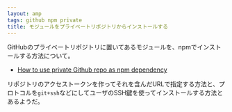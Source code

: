 ```yaml
---
layout: amp
tags: github npm private
title: モジュールをプライベートリポジトリからインストールする
---
```

GitHubのプライベートリポジトリに置いてあるモジュールを、npmでインストールする方法について。

- [How to use private Github repo as npm dependency](http://stackoverflow.com/questions/28728665/how-to-use-private-github-repo-as-npm-dependency/28729646#28729646)

リポジトリのアクセストークンを作ってそれを含んだURLで指定する方法と、プロトコルを`git+ssh`などにしてユーザのSSH鍵を使ってインストールする方法とあるようだ。
